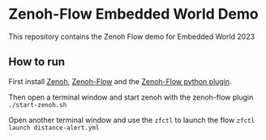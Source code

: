 # Zenoh-Flow Embedded World Demo

This repository contains the Zenoh Flow demo for Embedded World 2023

## How to run

First install [Zenoh](https://github.com/eclipse-zenoh/zenoh#how-to-install-it), [Zenoh-Flow](https://github.com/eclipse-zenoh/zenoh-flow/wiki/Installation-(v0.4.0)#building) and the [Zenoh-Flow python plugin](https://github.com/eclipse-zenoh/zenoh-flow-python/#how-to-build).

Then open a terminal window and start zenoh with the zenoh-flow plugin `./start-zenoh.sh`

Open another terminal window and use the `zfctl` to launch the flow `zfctl launch distance-alert.yml`
